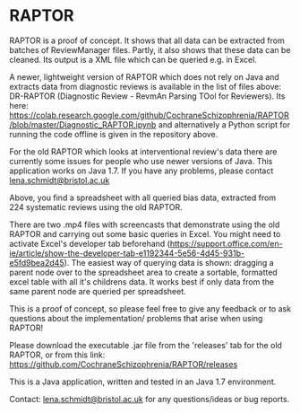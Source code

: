 # RAPTOR
RAPTOR is a proof of concept. It shows that all data can be extracted from batches of ReviewManager files. Partly, it also shows that these data can be cleaned. Its output is a XML file which can be queried e.g. in Excel.

A newer, lightweight version of RAPTOR which does not rely on Java and extracts data from diagnostic reviews is available in the list of files above: DR-RAPTOR (Diagnostic Review - RevmAn Parsing TOol for Reviewers). Its here: https://colab.research.google.com/github/CochraneSchizophrenia/RAPTOR/blob/master/Diagnostic_RAPTOR.ipynb and alternatively a Python script for running the code offline is given in the repository above.

For the old RAPTOR which looks at interventional review's data there are currently some issues for people who use newer versions of Java. This application works on Java 1.7. If you have any problems, please contact lena.schmidt@bristol.ac.uk

Above, you find a spreadsheet with all queried bias data, extracted from 224 systematic reviews using the old RAPTOR.

There are two .mp4 files with screencasts that demonstrate using the old RAPTOR and carrying out some basic queries in Excel. You might need to activate Excel's developer tab beforehand (https://support.office.com/en-ie/article/show-the-developer-tab-e1192344-5e56-4d45-931b-e5fd9bea2d45). The easiest way of querying data is shown: dragging a parent node over to the spreadsheet area to create a sortable, formatted excel table with all it's childrens data. It works best if only data from the same parent node are queried per spreadsheet. 

This is a proof of concept, so please feel free to give any feedback or to ask questions about the implementation/ problems that arise when using RAPTOR!

Please download the executable .jar file from the 'releases' tab for the old RAPTOR, or from this link: https://github.com/CochraneSchizophrenia/RAPTOR/releases

This is a Java application, written and tested in an Java 1.7 environment. 

Contact:
lena.schmidt@bristol.ac.uk for any questions/ideas or bug reports.
